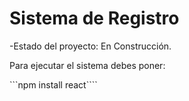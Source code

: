 <h1>Sistema de Registro</h1>

-Estado del proyecto: En Construcción.

Para ejecutar el sistema debes poner:

```npm install react````
